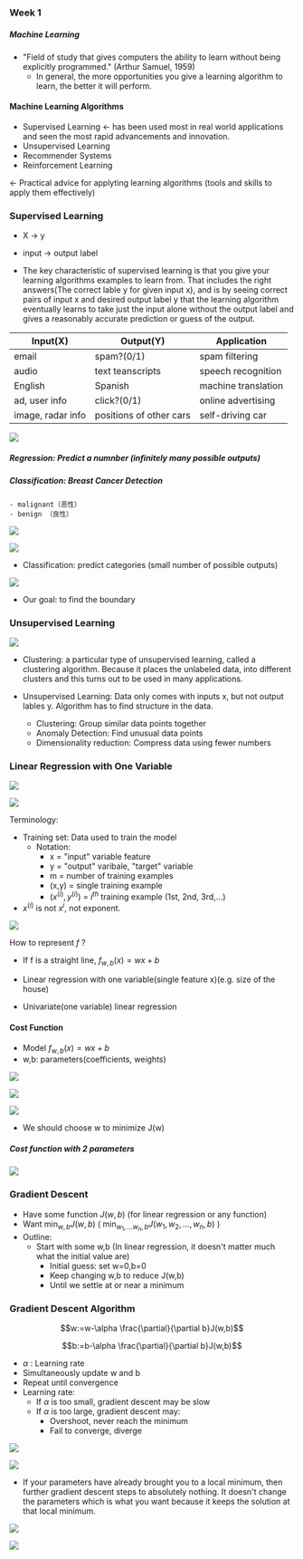 ### Week 1

##### Machine Learning
- "Field of study that gives computers the ability to learn without being explicitly programmed." (Arthur Samuel, 1959)
    - In general, the more opportunities you give a learning algorithm to learn, the better it will perform. 

#### Machine Learning Algorithms
- Supervised Learning $\gets$ has been used most in real world applications and seen the most rapid advancements and innovation.
- Unsupervised Learning
- Recommender Systems
- Reinforcement Learning

$\gets$ Practical advice for applyting learning algorithms (tools and skills to apply them effectively)

### Supervised Learning

- X $\to$  y
- input $\to$ output label

- The key characteristic of supervised learning is that you give your learning algorithms examples to learn from. That includes the right answers(The correct lable y for given input x), and is by seeing correct pairs of input x and desired output label y that the learning algorithm eventually learns to take just the input alone without the output label and gives a reasonably accurate prediction or guess of the output. 

| Input(X)          | Output(Y)               | Application         |
| ----------------- | ----------------------- | ------------------- |
| email             | spam?(0/1)              | spam filtering      |
| audio             | text teanscripts        | speech recognition  |
| English           | Spanish                 | machine translation |
| ad, user info     | click?(0/1)             | online advertising  |
| image, radar info | positions of other cars | self-driving car    |


![](Pictures/SupervisedLearning01.png)

##### Regression: Predict a numnber (infinitely many possible outputs)

##### Classification: Breast Cancer Detection
    - malignant（恶性）
    - benign （良性）

![](Pictures/SupervisedLearning02.png)

![](Pictures/SupervisedLearning03.png)

- Classification: predict categories (small number of possible outputs)

![](Pictures/SupervisedLearning04.png)

- Our goal: to find the boundary


### Unsupervised Learning

![](Pictures/UnsupervisedLearning01.png)

 - Clustering: a particular type of unsupervised learning, called a clustering algorithm. Because it places the unlabeled data, into different clusters and this turns out to be used in many applications.

 - Unsupervised Learning: Data only comes with inputs x, but not output lables y. Algorithm has to find structure in the data.
    - Clustering: Group similar data points together
    - Anomaly Detection: Find unusual data points
    - Dimensionality reduction: Compress data using fewer numbers

### Linear Regression with One Variable

![](Pictures/Regression01.png)

![](Pictures/Regression02.png)

Terminology:
- Training set: Data used to train the model
    - Notation: 
        - x = "input" variable feature
        - y = "output" varibale, "target" variable
        - m = number of training examples
        - (x,y) =  single training example
        - $(x^{(i)},y^{(i)})$ = $i^{th}$ training example (1st, 2nd, 3rd,...)
- $x^{(i)}$ is not $x^i$, not exponent. 

![](Pictures/Regression03.png)


How to represent $f$ ?
 - If f is a straight line, $f_{w,b}(x)=wx+b$
- Linear regression with one variable(single feature x)(e.g. size of the house)

- Univariate(one variable) linear regression

#### Cost Function
- Model $f_{w,b}(x)=wx+b$
- w,b: parameters(coefficients, weights)

![](Pictures/Regression04.png)

![](Pictures/Regression05.png)

![](Pictures/Regression06.png)

- We should choose w to minimize J(w)

##### Cost function with 2 parameters


![](Pictures/Regression07.png)

### Gradient Descent
- Have some function $J(w,b)$ (for linear regression or any function)
- Want $\min_{w,b}J(w,b)$ ( $\min_{w_{1},...w_{n},b}J(w_{1},w_{2},...,w_{n},b)$ )
- Outline:
    - Start with some w,b (In linear regression, it doesn't matter much what the initial value are)
        - Initial guess: set w=0,b=0
        - Keep changing w,b to reduce J(w,b)
        - Until we settle at or near a minimum


### Gradient Descent Algorithm

$$w:=w-\alpha \frac{\partial}{\partial b}J(w,b)$$

$$b:=b-\alpha \frac{\partial}{\partial b}J(w,b)$$

- $\alpha$ : Learning rate
- Simultaneously update w and b
- Repeat until convergence
- Learning rate:
    - If $\alpha$ is too small, gradient descent may be slow
    - If $\alpha$ is too large, gradient descent may:
        - Overshoot, never reach the minimum
        - Fail to converge, diverge

![](Pictures/LearningRate01.png)

![](Pictures/LearningRate02.png)

- If your parameters have already brought you to a local minimum, then further gradient descent steps to absolutely nothing. It doesn't change the parameters which is what you want because it keeps the solution at that local minimum. 

![](Pictures/LearningRate03.png)

![](Pictures/LearningRate04.png)